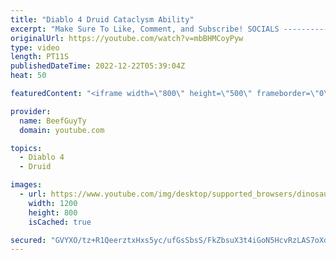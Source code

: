 ```yaml
---
title: "Diablo 4 Druid Cataclysm Ability"
excerpt: "Make Sure To Like, Comment, and Subscribe! SOCIALS ---------------------------------------------- Join Our ..."
originalUrl: https://youtube.com/watch?v=mbBHMCoyPyw
type: video
length: PT11S
publishedDateTime: 2022-12-22T05:39:04Z
heat: 50

featuredContent: "<iframe width=\"800\" height=\"500\" frameborder=\"0\" src=\"https://www.youtube.com/embed/mbBHMCoyPyw\" allow=\"accelerometer; autoplay; encrypted-media; gyroscope; picture-in-picture\" allowfullscreen></iframe>"

provider:
  name: BeefGuyTy
  domain: youtube.com

topics:
  - Diablo 4
  - Druid

images:
  - url: https://www.youtube.com/img/desktop/supported_browsers/dinosaur.png
    width: 1200
    height: 800
    isCached: true

secured: "GVYXO/tz+R1QeerztxHxs5yc/ufGsSbsS/FkZbsuX3t4iGoN5HcvRzLAS7oXdraAsEXGUcE9loWIbAW7fQjC/9hYvlawDMpkmnIVDhNTu13qXvfmQaur0z4x5aM/NZn3g7tA60iHg2AxY8oJesyfefLavVfYKMm7sR/ZFV8h6EyJLzNIAEeckjLw5Xe1jiae6sE3mxv4hJq9Uzn1ewquz/t79LKcclXXCofUaE1H0nCvOtLPx6TfR7O6uwwsJHmXYdiBmLazWSao+jdmtR9t1tYhjFvxPsh07B5DSTNGBMQabT7Mrlb74pmw6MLKIPIz09yk5kdGxz3TjvXEEbO16r4VoLuMfhaGORvIsiyb59gGfP15rk+lWzoWBczqEib/+tfbU8Mr8TubV8/gDprdl+TdcAlIOmAAV35ldmg64lw=;hzhF2vSpBsg977fFCUfHyA=="
---
```


